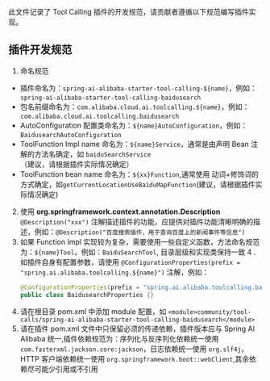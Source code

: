 此文件记录了 Tool Calling 插件的开发规范，请贡献者遵循以下规范编写插件实现。

## 插件开发规范
1. 命名规范
  * 插件命名为：`spring-ai-alibaba-starter-tool-calling-${name}`，例如：`spring-ai-alibaba-starter-tool-calling-baidusearch`
  * 包名前缀命名为：`com.alibaba.cloud.ai.toolcalling.${name}`，例如：`com.alibaba.cloud.ai.toolcalling.baidusearch`
  * AutoConfiguration 配置类命名为：`${name}AutoConfiguration`，例如：`BaidusearchAutoConfiguration`
  * ToolFunction Impl name 命名为：`${name}Service`，通常是由声明 Bean 注解的方法名确定，如 `baiduSearchService`（建议，请根据插件实际情况确定）
  * ToolFunction bean name 命名为：`${xx}Function`,通常使用 动词+修饰词的方式确定，如`getCurrentLocationUseBaiduMapFunction`(建议，请根据插件实际情况确定)
2. 使用 **org.springframework.context.annotation.Description** `@Description("xxx")` 注解描述插件的功能，应提供对插件功能清晰明确的描述，例如：`@Description("百度搜索插件，用于查询百度上的新闻事件等信息")`
3. 如果 Function Impl 实现较为复杂，需要使用一些自定义函数，方法命名规范为：`${name}Tool`，例如：`BaiduSearchTool`, 目录层级和实现类保持一致
4 . 如插件自身有配置参数，请使用 `@ConfigurationProperties(prefix = "spring.ai.alibaba.toolcalling.${name}")` 注解，例如：
    ```java
    @ConfigurationProperties(prefix = "spring.ai.alibaba.toolcalling.baidusearch")
    public class BaidusearchProperties {}
    ```
4. 请在根目录 pom.xml 中添加 module 配置，如 `<module>community/tool-calls/spring-ai-alibaba-starter-tool-calling-baidusearch</module>`
5. 请在插件 pom.xml 文件中只保留必须的传递依赖，插件版本应与 Spring AI Alibaba 统一,插件依赖规范为：序列化与反序列化依赖统一使用 `com.fasterxml.jackson.core:jackson`，日志依赖统一使用 `org.slf4j`，HTTP 客户端依赖统一使用 `org.springframework.boot::webClient`,其余依赖尽可能少引用或不引用